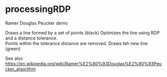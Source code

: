 # processingRDP
 Ramer Douglas Peucker demo

Draws a line formed by a set of points (black)
Optimizes the line using RDP and a distance tolerance.  
Points within the tolerance distance are removed.
Draws teh new line (green)

See also https://en.wikipedia.org/wiki/Ramer%E2%80%93Douglas%E2%80%93Peucker_algorithm

